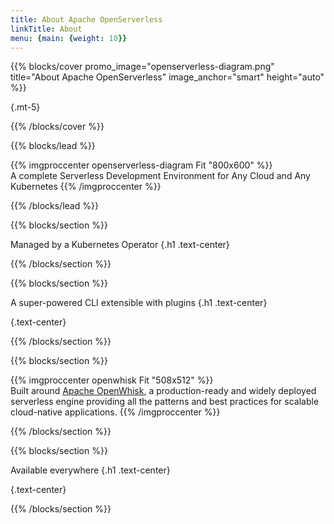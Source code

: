 ```yaml
---
title: About Apache OpenServerless
linkTitle: About
menu: {main: {weight: 10}}
---
```


{{% blocks/cover promo_image="openserverless-diagram.png" title="About Apache OpenServerless" image_anchor="smart" height="auto" %}}

{.mt-5}

{{% /blocks/cover %}}

{{% blocks/lead %}}


{{% imgproccenter openserverless-diagram Fit "800x600"  %}}
<br>A complete Serverless Development Environment for Any Cloud and Any Kubernetes
{{% /imgproccenter %}}


{{% /blocks/lead %}}

{{% blocks/section %}}

Managed by a Kubernetes Operator
{.h1 .text-center}

{{% /blocks/section %}}

{{% blocks/section %}}

A super-powered CLI extensible with plugins
{.h1 .text-center}

{.text-center}

{{% /blocks/section %}}

{{% blocks/section %}}

{{% imgproccenter openwhisk Fit "508x512" %}}
<br>
Built around <a href="https://openwhisk.apache.org">Apache OpenWhisk</a>, a production-ready and widely deployed serverless engine providing all the patterns and best practices for scalable cloud-native applications.
{{% /imgproccenter %}}


{{% /blocks/section %}}


{{% blocks/section %}}

Available everywhere
{.h1 .text-center}

{.text-center}

{{% /blocks/section %}}
